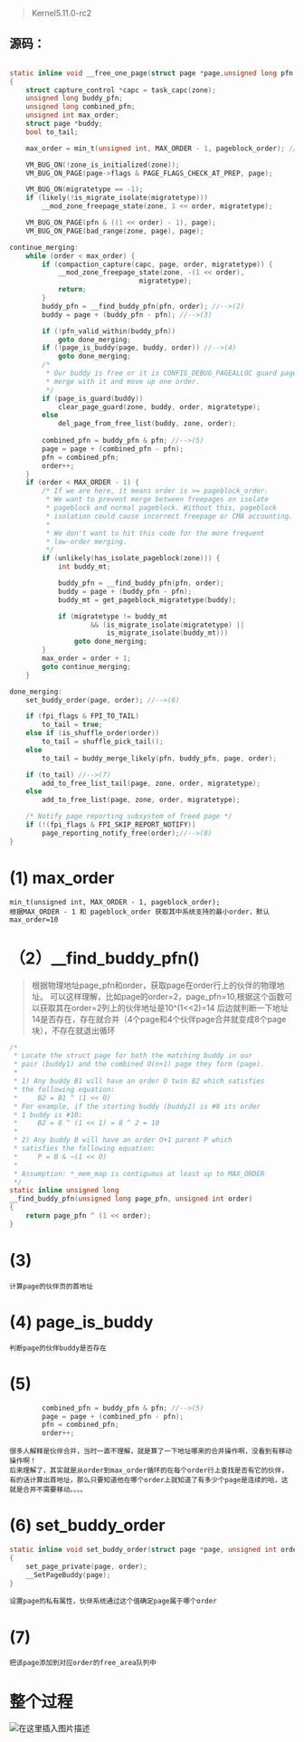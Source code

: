 >Kernel5.11.0-rc2

## 源码：

```c

static inline void __free_one_page(struct page *page,unsigned long pfn,struct zone *zone, unsigned int order,int migratetype, fpi_t fpi_flags)
{
	struct capture_control *capc = task_capc(zone);
	unsigned long buddy_pfn;
	unsigned long combined_pfn;
	unsigned int max_order;
	struct page *buddy;
	bool to_tail;

	max_order = min_t(unsigned int, MAX_ORDER - 1, pageblock_order); //-->(1)

	VM_BUG_ON(!zone_is_initialized(zone));
	VM_BUG_ON_PAGE(page->flags & PAGE_FLAGS_CHECK_AT_PREP, page);

	VM_BUG_ON(migratetype == -1);
	if (likely(!is_migrate_isolate(migratetype)))
		__mod_zone_freepage_state(zone, 1 << order, migratetype);

	VM_BUG_ON_PAGE(pfn & ((1 << order) - 1), page);
	VM_BUG_ON_PAGE(bad_range(zone, page), page);

continue_merging:
	while (order < max_order) {
		if (compaction_capture(capc, page, order, migratetype)) {
			__mod_zone_freepage_state(zone, -(1 << order),
								migratetype);
			return;
		}
		buddy_pfn = __find_buddy_pfn(pfn, order); //-->(2)
		buddy = page + (buddy_pfn - pfn); //-->(3)

		if (!pfn_valid_within(buddy_pfn))
			goto done_merging;
		if (!page_is_buddy(page, buddy, order)) //-->(4)
			goto done_merging;
		/*
		 * Our buddy is free or it is CONFIG_DEBUG_PAGEALLOC guard page,
		 * merge with it and move up one order.
		 */
		if (page_is_guard(buddy))
			clear_page_guard(zone, buddy, order, migratetype);
		else
			del_page_from_free_list(buddy, zone, order);
			
		combined_pfn = buddy_pfn & pfn; //-->(5)
		page = page + (combined_pfn - pfn);
		pfn = combined_pfn;
		order++;
	}
	if (order < MAX_ORDER - 1) {
		/* If we are here, it means order is >= pageblock_order.
		 * We want to prevent merge between freepages on isolate
		 * pageblock and normal pageblock. Without this, pageblock
		 * isolation could cause incorrect freepage or CMA accounting.
		 *
		 * We don't want to hit this code for the more frequent
		 * low-order merging.
		 */
		if (unlikely(has_isolate_pageblock(zone))) {
			int buddy_mt;

			buddy_pfn = __find_buddy_pfn(pfn, order);
			buddy = page + (buddy_pfn - pfn);
			buddy_mt = get_pageblock_migratetype(buddy);

			if (migratetype != buddy_mt
					&& (is_migrate_isolate(migratetype) ||
						is_migrate_isolate(buddy_mt)))
				goto done_merging;
		}
		max_order = order + 1;
		goto continue_merging;
	}

done_merging:
	set_buddy_order(page, order); //-->(6)

	if (fpi_flags & FPI_TO_TAIL)
		to_tail = true;
	else if (is_shuffle_order(order))
		to_tail = shuffle_pick_tail();
	else
		to_tail = buddy_merge_likely(pfn, buddy_pfn, page, order);

	if (to_tail) //-->(7)
		add_to_free_list_tail(page, zone, order, migratetype);
	else
		add_to_free_list(page, zone, order, migratetype);

	/* Notify page reporting subsystem of freed page */
	if (!(fpi_flags & FPI_SKIP_REPORT_NOTIFY))
		page_reporting_notify_free(order);//-->(8)
}
```

# (1) max_order
	min_t(unsigned int, MAX_ORDER - 1, pageblock_order);
	根据MAX_ORDER - 1 和 pageblock_order 获取其中系统支持的最小order，默认max_order=10

# （2）__find_buddy_pfn()
>根据物理地址page_pfn和order，获取page在order行上的伙伴的物理地址。
>可以这样理解，比如page的order=2，page_pfn=10,根据这个函数可以获取其在order=2列上的伙伴地址是10^(1<<2)=14
>后边就判断一下地址14是否存在，存在就合并（4个page和4个伙伴page合并就变成8个page块），不存在就退出循环


```c
/*
 * Locate the struct page for both the matching buddy in our
 * pair (buddy1) and the combined O(n+1) page they form (page).
 *
 * 1) Any buddy B1 will have an order O twin B2 which satisfies
 * the following equation:
 *     B2 = B1 ^ (1 << O)
 * For example, if the starting buddy (buddy2) is #8 its order
 * 1 buddy is #10:
 *     B2 = 8 ^ (1 << 1) = 8 ^ 2 = 10
 *
 * 2) Any buddy B will have an order O+1 parent P which
 * satisfies the following equation:
 *     P = B & ~(1 << O)
 *
 * Assumption: *_mem_map is contiguous at least up to MAX_ORDER
 */
static inline unsigned long
__find_buddy_pfn(unsigned long page_pfn, unsigned int order)
{
	return page_pfn ^ (1 << order);
}
```

# (3)
	计算page的伙伴页的首地址

# (4) page_is_buddy
	判断page的伙伴buddy是否存在


# (5)

```c
		combined_pfn = buddy_pfn & pfn; //-->(5)
		page = page + (combined_pfn - pfn);
		pfn = combined_pfn;
		order++;
```

	很多人解释是伙伴合并，当时一直不理解，就是算了一下地址哪来的合并操作啊，没看到有移动操作啊！
	后来理解了，其实就是从order到max_order循环的在每个order行上查找是否有它的伙伴，有的话计算出首地址，那么只要知道他在哪个order上就知道了有多少个page是连续的哈，这就是合并不需要移动。。。。


# (6) set_buddy_order

```c
static inline void set_buddy_order(struct page *page, unsigned int order)
{
	set_page_private(page, order);
	__SetPageBuddy(page);
}
```
	设置page的私有属性，伙伴系统通过这个值确定page属于哪个order


# (7)
	把该page添加到对应order的free_area队列中



# 整个过程

![在这里插入图片描述](https://img-blog.csdnimg.cn/202101271353296.png?x-oss-process=image/watermark,type_ZmFuZ3poZW5naGVpdGk,shadow_10,text_aHR0cHM6Ly9ibG9nLmNzZG4ubmV0L3dlaXhpbl80Mjk3ODY2Mg==,size_16,color_FFFFFF,t_70)
